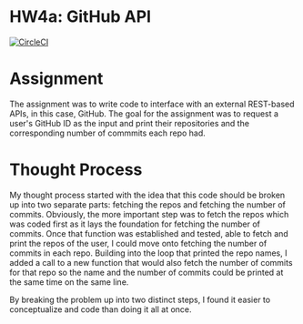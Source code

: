 # HW4a: GitHub API
[![CircleCI](https://dl.circleci.com/status-badge/img/circleci/YBMEBAqhQKNrvTPDbdRbap/Uzcx6xoX9zwJYNYQd7TPgS/tree/main.svg?style=svg)](https://dl.circleci.com/status-badge/redirect/circleci/YBMEBAqhQKNrvTPDbdRbap/Uzcx6xoX9zwJYNYQd7TPgS/tree/main)

# Assignment
The assignment was to write code to interface with an external REST-based APIs, in this case, GitHub. The goal for the assignment was to request a user's GitHub ID as the input and print their repositories and the corresponding number of commmits each repo had.

# Thought Process
My thought process started with the idea that this code should be broken up into two separate parts: fetching the repos and fetching the number of commits. Obviously, the more important step was to fetch the repos which was coded first as it lays the foundation for fetching the number of commits. Once that function was established and tested, able to fetch and print the repos of the user, I could move onto fetching the number of commits in each repo. Building into the loop that printed the repo names, I added a call to a new function that would also fetch the number of commits for that repo so the name and the number of commits could be printed at the same time on the same line.

By breaking the problem up into two distinct steps, I found it easier to conceptualize and code than doing it all at once. 
